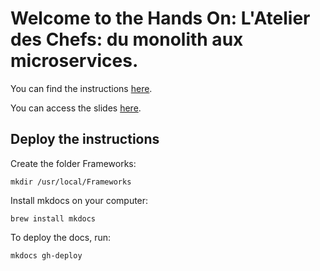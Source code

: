 # Welcome to the Hands On: L'Atelier des Chefs: du monolith aux microservices.

You can find the instructions [here](https://homics.github.io/instructions/).

You can access the slides [here](https://docs.google.com/presentation/d/1Xqexv460A00-F9JdtjZg1JgCN7BdSimDM2Xn7IpFMcI/edit?usp=sharing).

## Deploy the instructions

Create the folder Frameworks:

```
mkdir /usr/local/Frameworks
```

Install mkdocs on your computer:

```
brew install mkdocs
```

To deploy the docs, run:

```
mkdocs gh-deploy
```
